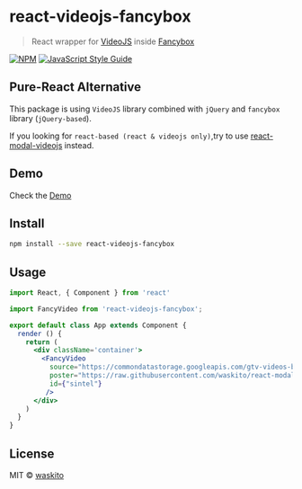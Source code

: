 # react-videojs-fancybox

> React wrapper for [VideoJS](https://videojs.com/) inside [Fancybox](https://fancyapps.com/fancybox/3/)

[![NPM](https://img.shields.io/npm/v/react-videojs-fancybox.svg)](https://www.npmjs.com/package/react-videojs-fancybox) [![JavaScript Style Guide](https://img.shields.io/badge/code_style-standard-brightgreen.svg)](https://standardjs.com)

## Pure-React Alternative
This package is using `VideoJS` library combined with `jQuery` and `fancybox` library (`jQuery-based`).

If you looking for `react-based (react & videojs only)`,try to use [react-modal-videojs](https://www.npmjs.com/package/react-modal-videojs) instead.

## Demo
Check the [Demo](https://waskito.github.io/react-videojs-fancybox/)

## Install

```bash
npm install --save react-videojs-fancybox
```

## Usage

```jsx
import React, { Component } from 'react'

import FancyVideo from 'react-videojs-fancybox';

export default class App extends Component {
  render () {
    return (
      <div className='container'>
        <FancyVideo
          source="https://commondatastorage.googleapis.com/gtv-videos-bucket/sample/Sintel.mp4"
          poster="https://raw.githubusercontent.com/waskito/react-modal-videojs/master/example/public/preview.png"
          id={"sintel"}
         />
      </div>
    )
  }
}

```

## License

MIT © [waskito](https://github.com/waskito)
